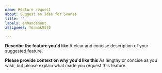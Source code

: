 ```yaml
---
name: Feature request
about: Suggest an idea for Svunes
title: ''
labels: enhancement
assignees: Tormak9970

---
```


**Describe the feature you'd like**
A clear and concise description of your suggested feature.

**Please provide context on why you'd like this**
As lengthy or concise as you wish, but please explain what made you request this feature.
